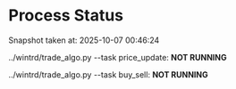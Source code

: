 # Process Status

Snapshot taken at: 2025-10-07 00:46:24

../wintrd/trade_algo.py --task price_update: **NOT RUNNING**

../wintrd/trade_algo.py --task buy_sell: **NOT RUNNING**

